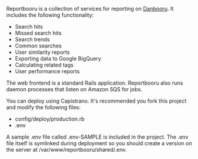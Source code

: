 Reportbooru is a collection of services for reporting on [Danbooru](https://danbooru.donmai.us). It includes the following functionality:

* Search hits
* Missed search hits
* Search trends
* Common searches
* User similarity reports
* Exporting data to Google BigQuery
* Calculating related tags
* User performance reports

The web frontend is a standard Rails application. Reportbooru also runs daemon processes that listen on Amazon SQS for jobs.

You can deploy using Capistrano. It's recommended you fork this project and
modify the following files:

* config/deploy/production.rb
* .env

A sample .env file called .env-SAMPLE is included in the project. The .env
file itself is symlinked during deployment so you should create a version on
the server at /var/www/reportbooru/shared/.env.
